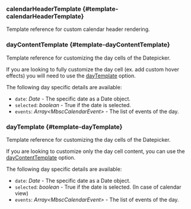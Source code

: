 ### calendarHeaderTemplate {#template-calendarHeaderTemplate}

Template reference for custom calendar header rendering.
### dayContentTemplate {#template-dayContentTemplate}

Template reference for customizing the day cells of the Datepicker.

If you are looking to fully customize the day cell (ex. add custom hover effects) you will need to use the
[dayTemplate](#template-dayTemplate) option.

The following day specific details are available:
- `date`: _Date_ - The specific date as a Date object.
- `selected`: _boolean_ - True if the date is selected.
- `events`: _Array&lt;MbscCalendarEvent&gt;_ - The list of events of the day.
### dayTemplate {#template-dayTemplate}

Template reference for customizing the day cells of the Datepicker.

If you are looking to customize only the day cell content, you can use the
[dayContentTemplate](#template-dayContentTemplate) option.

The following day specific details are available:
- `date`: _Date_ - The specific date as a Date object.
- `selected`: _boolean_ - True if the date is selected. (In case of calendar view)
- `events`: _Array&lt;MbscCalendarEvent&gt;_ - The list of events of the day.